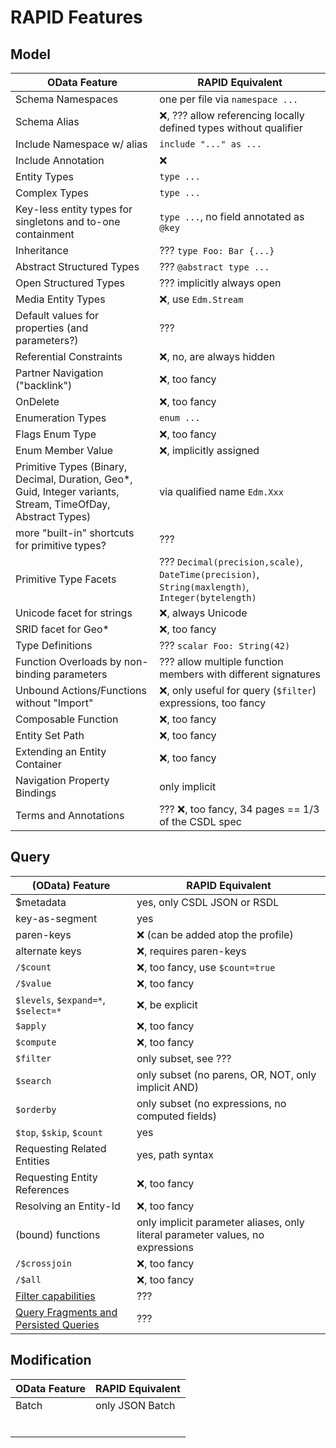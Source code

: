 # RAPID Features

## Model

| OData Feature | RAPID Equivalent |
|--|--|
| Schema Namespaces| one per file via `namespace ...`|
| Schema Alias | :x:, ??? allow referencing locally defined types without qualifier |
| Include Namespace w/ alias | `include "..." as ...` |
| Include Annotation | :x: |
| Entity Types | `type ...` |
| Complex Types | `type ...` |
| Key-less entity types for singletons and to-one containment | `type ...`, no field annotated as `@key` |
| Inheritance | ??? `type Foo: Bar {...}` |
| Abstract Structured Types | ??? `@abstract type ...` |
| Open Structured Types | ??? implicitly always open |
| Media Entity Types | :x:, use `Edm.Stream` |
| Default values for properties (and parameters?) | ??? |
| Referential Constraints | :x:, no, are always hidden |
| Partner Navigation ("backlink") | :x:, too fancy |
| OnDelete | :x:, too fancy |
| Enumeration Types | `enum ...` |
| Flags Enum Type | :x:, too fancy |
| Enum Member Value | :x:, implicitly assigned |
| Primitive Types (Binary, Decimal, Duration, Geo*, Guid, Integer variants, Stream, TimeOfDay, Abstract Types) | via qualified name `Edm.Xxx` |
| more "built-in" shortcuts for primitive types? | ??? |
| Primitive Type Facets | ??? `Decimal(precision,scale)`, `DateTime(precision)`, `String(maxlength)`, `Integer(bytelength)` |
| Unicode facet for strings | :x:, always Unicode |
| SRID facet for Geo* | :x:, too fancy |
| Type Definitions | ??? `scalar Foo: String(42)` |
| Function Overloads by non-binding parameters | ??? allow multiple function members with different signatures |
| Unbound Actions/Functions without "Import" | :x:, only useful for query (`$filter`) expressions, too fancy |
| Composable Function | :x:, too fancy |
| Entity Set Path | :x:, too fancy |
| Extending an Entity Container | :x:, too fancy  |
| Navigation Property Bindings | only implicit |
| Terms and Annotations | ??? :x:, too fancy, 34 pages == 1/3 of the CSDL spec |

## Query

| (OData) Feature | RAPID Equivalent |
|--|--|
| $metadata | yes, only CSDL JSON or RSDL |
| key-as-segment | yes |
| paren-keys | :x: (can be added atop the profile) |
| alternate keys | :x:, requires paren-keys |
| `/$count` | :x:, too fancy, use `$count=true` |
| `/$value` | :x:, too fancy |
| `$levels`, `$expand=*`, `$select=*` | :x:, be explicit |
| `$apply` | :x:, too fancy |
| `$compute` | :x:, too fancy |
| `$filter` | only subset, see ??? |
| `$search` | only subset (no parens, OR, NOT, only implicit AND) |
| `$orderby` | only subset (no expressions, no computed fields) |
| `$top`, `$skip`, `$count` | yes |
| Requesting Related Entities | yes, path syntax |
| Requesting Entity References | :x:, too fancy |
| Resolving an Entity-Id | :x:, too fancy |
| (bound) functions | only implicit parameter aliases, only literal parameter values, no expressions |
| `/$crossjoin` | :x:, too fancy |
| `/$all` | :x:, too fancy |
| [Filter capabilities](https://github.com/oasis-open/odata-rapid/issues/30) | ??? |
| [Query Fragments and Persisted Queries](https://github.com/oasis-open/odata-rapid/issues/145) | ??? |

## Modification

| OData Feature | RAPID Equivalent |
|--|--|
| Batch | only JSON Batch |
|  |  |
|  |  |
|  |  |
|  |  |
|  |  |
|  |  |
